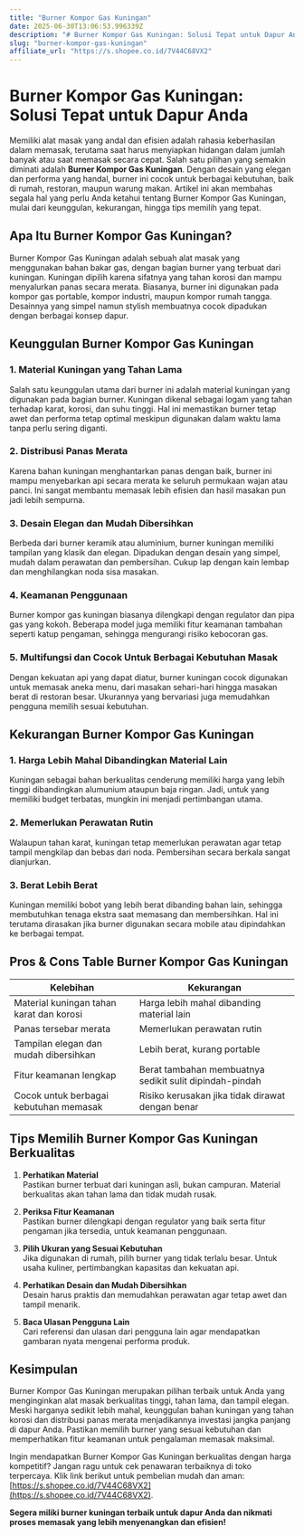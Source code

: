 ```yaml
---
title: "Burner Kompor Gas Kuningan"
date: 2025-06-30T13:06:53.996339Z
description: "# Burner Kompor Gas Kuningan: Solusi Tepat untuk Dapur Anda..."
slug: "burner-kompor-gas-kuningan"
affiliate_url: "https://s.shopee.co.id/7V44C68VX2"
---
```

# Burner Kompor Gas Kuningan: Solusi Tepat untuk Dapur Anda

Memiliki alat masak yang andal dan efisien adalah rahasia keberhasilan dalam memasak, terutama saat harus menyiapkan hidangan dalam jumlah banyak atau saat memasak secara cepat. Salah satu pilihan yang semakin diminati adalah **Burner Kompor Gas Kuningan**. Dengan desain yang elegan dan performa yang handal, burner ini cocok untuk berbagai kebutuhan, baik di rumah, restoran, maupun warung makan. Artikel ini akan membahas segala hal yang perlu Anda ketahui tentang Burner Kompor Gas Kuningan, mulai dari keunggulan, kekurangan, hingga tips memilih yang tepat.

## Apa Itu Burner Kompor Gas Kuningan?

Burner Kompor Gas Kuningan adalah sebuah alat masak yang menggunakan bahan bakar gas, dengan bagian burner yang terbuat dari kuningan. Kuningan dipilih karena sifatnya yang tahan korosi dan mampu menyalurkan panas secara merata. Biasanya, burner ini digunakan pada kompor gas portable, kompor industri, maupun kompor rumah tangga. Desainnya yang simpel namun stylish membuatnya cocok dipadukan dengan berbagai konsep dapur.

## Keunggulan Burner Kompor Gas Kuningan

### 1. Material Kuningan yang Tahan Lama

Salah satu keunggulan utama dari burner ini adalah material kuningan yang digunakan pada bagian burner. Kuningan dikenal sebagai logam yang tahan terhadap karat, korosi, dan suhu tinggi. Hal ini memastikan burner tetap awet dan performa tetap optimal meskipun digunakan dalam waktu lama tanpa perlu sering diganti.

### 2. Distribusi Panas Merata

Karena bahan kuningan menghantarkan panas dengan baik, burner ini mampu menyebarkan api secara merata ke seluruh permukaan wajan atau panci. Ini sangat membantu memasak lebih efisien dan hasil masakan pun jadi lebih sempurna.

### 3. Desain Elegan dan Mudah Dibersihkan

Berbeda dari burner keramik atau aluminium, burner kuningan memiliki tampilan yang klasik dan elegan. Dipadukan dengan desain yang simpel, mudah dalam perawatan dan pembersihan. Cukup lap dengan kain lembap dan menghilangkan noda sisa masakan.

### 4. Keamanan Penggunaan

Burner kompor gas kuningan biasanya dilengkapi dengan regulator dan pipa gas yang kokoh. Beberapa model juga memiliki fitur keamanan tambahan seperti katup pengaman, sehingga mengurangi risiko kebocoran gas.

### 5. Multifungsi dan Cocok Untuk Berbagai Kebutuhan Masak

Dengan kekuatan api yang dapat diatur, burner kuningan cocok digunakan untuk memasak aneka menu, dari masakan sehari-hari hingga masakan berat di restoran besar. Ukurannya yang bervariasi juga memudahkan pengguna memilih sesuai kebutuhan.

## Kekurangan Burner Kompor Gas Kuningan

### 1. Harga Lebih Mahal Dibandingkan Material Lain

Kuningan sebagai bahan berkualitas cenderung memiliki harga yang lebih tinggi dibandingkan alumunium ataupun baja ringan. Jadi, untuk yang memiliki budget terbatas, mungkin ini menjadi pertimbangan utama.

### 2. Memerlukan Perawatan Rutin

Walaupun tahan karat, kuningan tetap memerlukan perawatan agar tetap tampil mengkilap dan bebas dari noda. Pembersihan secara berkala sangat dianjurkan.

### 3. Berat Lebih Berat

Kuningan memiliki bobot yang lebih berat dibanding bahan lain, sehingga membutuhkan tenaga ekstra saat memasang dan membersihkan. Hal ini terutama dirasakan jika burner digunakan secara mobile atau dipindahkan ke berbagai tempat.

## Pros & Cons Table Burner Kompor Gas Kuningan

| Kelebihan                     | Kekurangan                                           |
|------------------------------|------------------------------------------------------|
| Material kuningan tahan karat dan korosi | Harga lebih mahal dibanding material lain          |
| Panas tersebar merata         | Memerlukan perawatan rutin                          |
| Tampilan elegan dan mudah dibersihkan | Lebih berat, kurang portable                   |
| Fitur keamanan lengkap       | Berat tambahan membuatnya sedikit sulit dipindah-pindah |
| Cocok untuk berbagai kebutuhan memasak | Risiko kerusakan jika tidak dirawat dengan benar |

## Tips Memilih Burner Kompor Gas Kuningan Berkualitas

1. **Perhatikan Material**  
Pastikan burner terbuat dari kuningan asli, bukan campuran. Material berkualitas akan tahan lama dan tidak mudah rusak.

2. **Periksa Fitur Keamanan**  
Pastikan burner dilengkapi dengan regulator yang baik serta fitur pengaman jika tersedia, untuk keamanan penggunaan.

3. **Pilih Ukuran yang Sesuai Kebutuhan**  
Jika digunakan di rumah, pilih burner yang tidak terlalu besar. Untuk usaha kuliner, pertimbangkan kapasitas dan kekuatan api.

4. **Perhatikan Desain dan Mudah Dibersihkan**  
Desain harus praktis dan memudahkan perawatan agar tetap awet dan tampil menarik.

5. **Baca Ulasan Pengguna Lain**  
Cari referensi dan ulasan dari pengguna lain agar mendapatkan gambaran nyata mengenai performa produk.

## Kesimpulan

Burner Kompor Gas Kuningan merupakan pilihan terbaik untuk Anda yang menginginkan alat masak berkualitas tinggi, tahan lama, dan tampil elegan. Meski harganya sedikit lebih mahal, keunggulan bahan kuningan yang tahan korosi dan distribusi panas merata menjadikannya investasi jangka panjang di dapur Anda. Pastikan memilih burner yang sesuai kebutuhan dan memperhatikan fitur keamanan untuk pengalaman memasak maksimal.

Ingin mendapatkan Burner Kompor Gas Kuningan berkualitas dengan harga kompetitif? Jangan ragu untuk cek penawaran terbaiknya di toko terpercaya. Klik link berikut untuk pembelian mudah dan aman: [https://s.shopee.co.id/7V44C68VX2](https://s.shopee.co.id/7V44C68VX2).

**Segera miliki burner kuningan terbaik untuk dapur Anda dan nikmati proses memasak yang lebih menyenangkan dan efisien!**